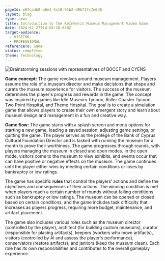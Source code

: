 ```yaml
---
pageId: e07cadb9-a0e4-4c19-91b2-d9b717c7e0d8
layout: blog
type: news
title: Introduction to the ReInHerit Museum Management Video Game
date: 2024-02-27T14:58:10.638Z
target-audience:
  - VISITOR
  - PROFESSIONAL
referenceTo: Game
status: completed
theme: Technology
---
```

![Brainstorming sessions with representatives of BOCCF and CYENS ](https://ucarecdn.com/40318658-eb5e-4f3b-b62d-395870e9d76c/ "Brainstorming sessions with representatives of BOCCF and CYENS ")

**Game concept:** The game revolves around museum management.  Players assume the role of a museum director and make decisions that shape and curate the museum experience for visitors.  The success of the museum determines the player's progress and rewards in the game.  The concept was inspired by games like Idle Museum Tycoon, Roller Coaster Tycoon, Two Point Hospital, and Theme Hospital.  The goal is to create a simulation game that allows players to create their own emergent story and learn about museum design and management in a fun and creative way. 

**Game flow:**  The game starts with a splash screen and menu options for starting a new game, loading a saved session, adjusting game settings, or quitting the game.  The player serves as the protégé of the Bank of Cyprus Cultural Foundation Director and is tasked with running the museum for a month to prove their worthiness.  The game progresses through rounds, with players managing the museum in closed and open modes.  In the open mode, visitors come to the museum to view exhibits, and events occur that can have positive or negative effects on the museum.  The game continues until the player either wins by meeting certain conditions or loses by bankruptcy or low ratings. 

The game has specific **rules** that control the players' actions and define the objectives and consequences of their actions.  The winning condition is met when players reach a certain number of rounds without failing conditions such as bankruptcy or low ratings.  The museum can be opened or closed based on certain conditions, and the game includes task difficulty that increases as players progress, requiring more budget, maintenance, and artifact placement. 

The game also includes various roles such as the museum director (controlled by the player), architect (for building custom museums), curator (responsible for placing artifacts), keepers (workers who move artifacts), visitors (controlled by AI and assess the player's performance), conservators (restore artifacts), and janitors (keep the museum clean).  Each role has its own responsibilities and contributes to the overall gameplay experience.